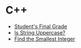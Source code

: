 # C++
- [Student's Final Grade](https://github.com/fculallad/CodeWarsSolutions/blob/main/CPlusPlus/student_final_grade.md)
- [Is String Uppercase?](https://github.com/fculallad/CodeWarsSolutions/blob/main/CPlusPlus/is_string_uppercase.md)
- [Find the Smallest Integer](https://github.com/fculallad/CodeWarsSolutions/blob/main/CPlusPlus/find_the_smallest_integer.md)


